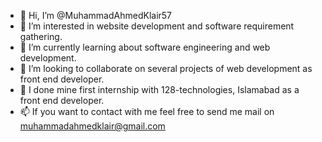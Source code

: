 - 👋 Hi, I’m @MuhammadAhmedKlair57
- 👀 I’m interested in website development and software requirement gathering.
- 🌱 I’m currently learning about software engineering and web development.
- 💞️ I’m looking to collaborate on several projects of web development as front end developer.
- 👀 I done mine first internship with 128-technologies, Islamabad as a front end developer.
- 📫 If you want to contact with me feel free to send me mail on muhammadahmedklair@gmail.com
  

<!---
MuhammadAhmedKlair57/MuhammadAhmedKlair57 is a ✨ special ✨ repository because its `README.md` (this file) appears on your GitHub profile.
You can click the Preview link to take a look at your changes.
--->

